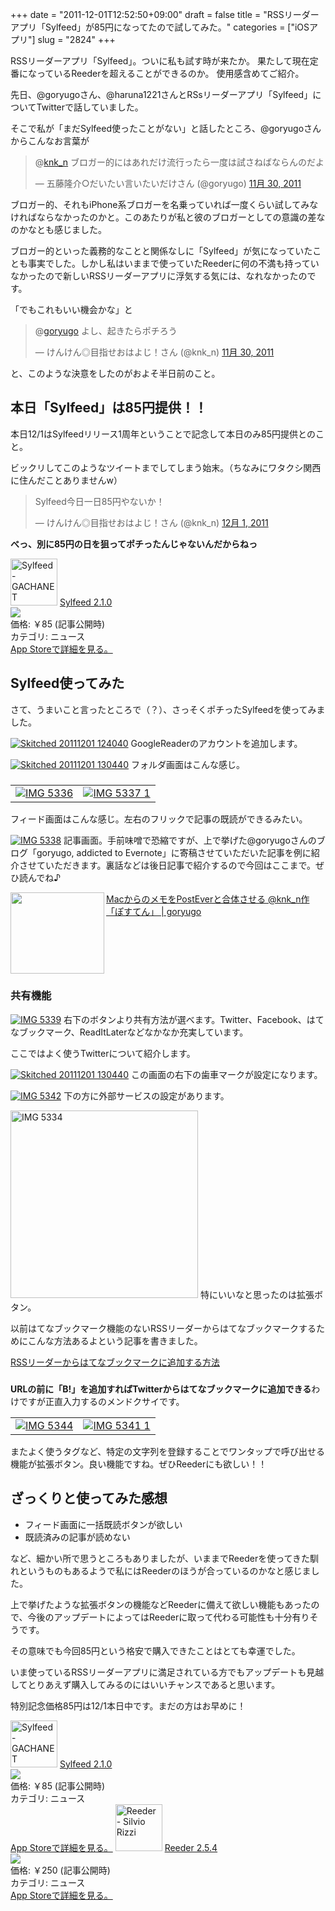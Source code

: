 +++
date = "2011-12-01T12:52:50+09:00"
draft = false
title = "RSSリーダーアプリ「Sylfeed」が85円になってたので試してみた。"
categories = ["iOSアプリ"]
slug = "2824"
+++

RSSリーダーアプリ「Sylfeed」。ついに私も試す時が来たか。
果たして現在定番になっているReederを超えることができるのか。
使用感含めてご紹介。<!--more-->

先日、@goryugoさん、@haruna1221さんとRSsリーダーアプリ「Sylfeed」についてTwitterで話していました。

そこで私が「まだSylfeed使ったことがない」と話したところ、@goryugoさんからこんなお言葉が

<blockquote class="twitter-tweet" data-in-reply-to="141915342678142976" lang="ja"><p>@<a href="https://twitter.com/knk_n">knk_n</a> ブロガー的にはあれだけ流行ったら一度は試さねばならんのだよ</p>&mdash; 五藤隆介○だいたい言いたいだけさん (@goryugo) <a href="https://twitter.com/goryugo/status/141915560102473728" data-datetime="2011-11-30T16:24:40+00:00">11月 30, 2011</a></blockquote>

ブロガー的、それもiPhone系ブロガーを名乗っていれば一度くらい試してみなければならなかったのかと。このあたりが私と彼のブロガーとしての意識の差なのかなとも感じました。

ブロガー的といった義務的なことと関係なしに「Sylfeed」が気になっていたことも事実でした。しかし私はいままで使っていたReederに何の不満も持っていなかったので新しいRSSリーダーアプリに浮気する気には、なれなかったのです。

「でもこれもいい機会かな」と

<blockquote class="twitter-tweet" data-in-reply-to="141917100993290240" lang="ja"><p>@<a href="https://twitter.com/goryugo">goryugo</a> よし、起きたらポチろう</p>&mdash; けんけん◎目指せおはよじ！さん (@knk_n) <a href="https://twitter.com/knk_n/status/141920096401637376" data-datetime="2011-11-30T16:42:42+00:00">11月 30, 2011</a></blockquote>

と、このような決意をしたのがおよそ半日前のこと。
<h2>本日「Sylfeed」は85円提供！！</h2>
本日12/1はSylfeedリリース1周年ということで記念して本日のみ85円提供とのこと。

ビックリしてこのようなツイートまでしてしまう始末。（ちなみにワタクシ関西に住んだことありませんw）

<blockquote class="twitter-tweet" lang="ja"><p>Sylfeed今日一日85円やないか！</p>&mdash; けんけん◎目指せおはよじ！さん (@knk_n) <a href="https://twitter.com/knk_n/status/142065978333859840" data-datetime="2011-12-01T02:22:23+00:00">12月 1, 2011</a></blockquote>

<strong>べっ、別に85円の日を狙ってポチったんじゃないんだからねっ</strong>

<a href="http://itunes.apple.com/jp/app/sylfeed/id403879490?mt=8&uo=4" target="new"><img class="appstorehelper_appicn" width="75" height="75" src="http://a1.mzstatic.com/us/r1000/092/Purple/c4/86/d2/mzl.jqagjksu.tif" alt="Sylfeed - GACHANET"></a>
<a href="http://itunes.apple.com/jp/app/sylfeed/id403879490?mt=8&uo=4" target="new">Sylfeed 2.1.0</a><br>
<a href="http://itunes.apple.com/jp/app/sylfeed/id403879490?mt=8&uo=4" target="itunes_store"><img class="appstorehelper_icn" src="http://ax.phobos.apple.com.edgesuite.net/ja_jp/images/web/linkmaker/badge_appstore-sm.gif" ></a><br>
価格: &#65509;85 (記事公開時)<br>
カテゴリ: ニュース<br>
<a href="http://itunes.apple.com/jp/app/sylfeed/id403879490?mt=8&uo=4" target="new">App Storeで詳細を見る。</a>

<h2>Sylfeed使ってみた</h2>
さて、うまいこと言ったところで（？）、さっそくポチったSylfeedを使ってみました。
<p></p>
<a href="https://knk-n.com/images/2011/12/skitched-20111201-124040.png" title="Skitched 20111201 124040"><img src="https://knk-n.com/images/2011/12/skitched-20111201-124040.png" alt="Skitched 20111201 124040" title="skitched-20111201-124040.png" /></a>
GoogleReaderのアカウントを追加します。
<p></p>
<a href="https://knk-n.com/images/2011/12/skitched-20111201-130440.png" title="Skitched 20111201 130440"><img src="https://knk-n.com/images/2011/12/skitched-20111201-130440.png" alt="Skitched 20111201 130440" title="skitched-20111201-130440.png" /></a>
フォルダ画面はこんな感じ。
<h3></h3>
<table>
<tr>
<td><a href="https://knk-n.com/images/2011/12/IMG_5336.png" title="IMG 5336"><img src="https://knk-n.com/images/2011/12/IMG_5336.png" alt="IMG 5336" title="IMG_5336.png" /></a>
</td>
<td>
<a href="https://knk-n.com/images/2011/12/IMG_5337-1.png" title="IMG 5337 1"><img src="https://knk-n.com/images/2011/12/IMG_5337-1.png" alt="IMG 5337 1" title="IMG_5337-1.png" /></a>
</td>
</tr>
</table>
フィード画面はこんな感じ。左右のフリックで記事の既読ができるみたい。
<p></p>
<a href="https://knk-n.com/images/2011/12/IMG_5338.png" title="IMG 5338"><img src="https://knk-n.com/images/2011/12/IMG_5338.png" alt="IMG 5338" title="IMG_5338.png" /></a>
記事画面。手前味噌で恐縮ですが、上で挙げた@goryugoさんのブログ「goryugo, addicted to Evernote」に寄稿させていただいた記事を例に紹介させていただきます。裏話などは後日記事で紹介するので今回はここまで。ぜひ読んでね♪
<p></p>
<table width="100%"><a href="http://goryugo.com/20111130/knk_n_evernote/" target="_blank"><img class="alignleft" align="left" border="0" src="http://capture.heartrails.com/150x130/shadow?http://goryugo.com/20111130/knk_n_evernote/" alt="" width="150" height="130" /></a><a href="http://goryugo.com/20111130/knk_n_evernote/" target="_blank">MacからのメモをPostEverと合体させる @knk_n作「ぽすてん」 | goryugo</a><a href="http://b.hatena.ne.jp/entry/http://goryugo.com/20111130/knk_n_evernote/" target="_blank"><img border="0" src="http://b.hatena.ne.jp/entry/image/http://goryugo.com/20111130/knk_n_evernote/" alt="" /></a></table>

<h3>共有機能</h3>
<a href="https://knk-n.com/images/2011/12/IMG_5339.png" title="IMG 5339"><img src="https://knk-n.com/images/2011/12/IMG_5339.png" alt="IMG 5339" title="IMG_5339.png" /></a>
右下のボタンより共有方法が選べます。Twitter、Facebook、はてなブックマーク、ReadItLaterなどなかなか充実しています。

ここではよく使うTwitterについて紹介します。

<a href="https://knk-n.com/images/2011/12/skitched-20111201-130440.png" title="Skitched 20111201 130440"><img src="https://knk-n.com/images/2011/12/skitched-20111201-130440.png" alt="Skitched 20111201 130440" title="skitched-20111201-130440.png" /></a>
この画面の右下の歯車マークが設定になります。

<a href="https://knk-n.com/images/2011/12/IMG_5342.png" title="IMG 5342"><img src="https://knk-n.com/images/2011/12/IMG_5342.png" alt="IMG 5342" title="IMG_5342.png" /></a>
下の方に外部サービスの設定があります。

<a href="https://knk-n.com/images/2011/12/IMG_5334.png" title="IMG 5334"><img src="https://knk-n.com/images/2011/12/IMG_5334.png" width="300" alt="IMG 5334" title="IMG_5334.png" /></a>
特にいいなと思ったのは拡張ボタン。

以前はてなブックマーク機能のないRSSリーダーからはてなブックマークするためにこんな方法あるよという記事を書きました。

<a href="http://knk-n.com/2011/04/27/rss%E3%83%AA%E3%83%BC%E3%83%80%E3%83%BC%E3%81%8B%E3%82%89%E3%81%AF%E3%81%A6%E3%81%AA%E3%83%96%E3%83%83%E3%82%AF%E3%83%9E%E3%83%BC%E3%82%AF%E3%81%AB%E8%BF%BD%E5%8A%A0%E3%81%99%E3%82%8B%E6%96%B9/" target="_blank">RSSリーダーからはてなブックマークに追加する方法</a><a href="http://b.hatena.ne.jp/entry/http://knk-n.com/2011/04/27/rss%E3%83%AA%E3%83%BC%E3%83%80%E3%83%BC%E3%81%8B%E3%82%89%E3%81%AF%E3%81%A6%E3%81%AA%E3%83%96%E3%83%83%E3%82%AF%E3%83%9E%E3%83%BC%E3%82%AF%E3%81%AB%E8%BF%BD%E5%8A%A0%E3%81%99%E3%82%8B%E6%96%B9/" target="_blank"><img src="http://b.hatena.ne.jp/entry/image/http://knk-n.com/2011/04/27/rss%E3%83%AA%E3%83%BC%E3%83%80%E3%83%BC%E3%81%8B%E3%82%89%E3%81%AF%E3%81%A6%E3%81%AA%E3%83%96%E3%83%83%E3%82%AF%E3%83%9E%E3%83%BC%E3%82%AF%E3%81%AB%E8%BF%BD%E5%8A%A0%E3%81%99%E3%82%8B%E6%96%B9/" alt="" /></a>
<h3></h3>
<strong>URLの前に「B!」を追加すればTwitterからはてなブックマークに追加できる</strong>わけですが正直入力するのメンドクサイです。


<table>
<tr>
<td>
<a href="https://knk-n.com/images/2011/12/IMG_5344.png" title="IMG 5344"><img src="https://knk-n.com/images/2011/12/IMG_5344.png" alt="IMG 5344" title="IMG_5344.png" /></a>
</td>
<td>
<a href="https://knk-n.com/images/2011/12/IMG_5341-1.png" title="IMG 5341 1"><img src="https://knk-n.com/images/2011/12/IMG_5341-1.png" alt="IMG 5341 1" title="IMG_5341-1.png" /></a>
</td>
</tr>
</table>
またよく使うタグなど、特定の文字列を登録することでワンタップで呼び出せる機能が拡張ボタン。良い機能ですね。ぜひReederにも欲しい！！

<h2>ざっくりと使ってみた感想</h2>
<ul>
<li>フィード画面に一括既読ボタンが欲しい</li>
<li>既読済みの記事が読めない</li>
</ul>
など、細かい所で思うところもありましたが、いままでReederを使ってきた馴れというものもあるようで私にはReederのほうが合っているのかなと感じました。

上で挙げたような拡張ボタンの機能などReederに備えて欲しい機能もあったので、今後のアップデートによってはReederに取って代わる可能性も十分有りそうです。

その意味でも今回85円という格安で購入できたことはとても幸運でした。

いま使っているRSSリーダーアプリに満足されている方でもアップデートも見越してとりあえず購入してみるのにはいいチャンスであると思います。

特別記念価格85円は12/1本日中です。まだの方はお早めに！

<a href="http://itunes.apple.com/jp/app/sylfeed/id403879490?mt=8&uo=4" target="new"><img class="appstorehelper_appicn" width="75" height="75" src="http://a1.mzstatic.com/us/r1000/092/Purple/c4/86/d2/mzl.jqagjksu.tif" alt="Sylfeed - GACHANET"></a>
<a href="http://itunes.apple.com/jp/app/sylfeed/id403879490?mt=8&uo=4" target="new">Sylfeed 2.1.0</a><br>
<a href="http://itunes.apple.com/jp/app/sylfeed/id403879490?mt=8&uo=4" target="itunes_store"><img class="appstorehelper_icn" src="http://ax.phobos.apple.com.edgesuite.net/ja_jp/images/web/linkmaker/badge_appstore-sm.gif" ></a><br>
価格: &#65509;85 (記事公開時)<br>
カテゴリ: ニュース<br>
<a href="http://itunes.apple.com/jp/app/sylfeed/id403879490?mt=8&uo=4" target="new">App Storeで詳細を見る。</a>
<a href="http://itunes.apple.com/jp/app/reeder/id325502379?mt=8&uo=4" target="new"><img class="appstorehelper_appicn" width="75" height="75" src="http://a1.mzstatic.com/us/r1000/071/Purple/ce/0f/10/mzl.ljyldzsg.tiff" alt="Reeder - Silvio Rizzi"></a>
<a href="http://itunes.apple.com/jp/app/reeder/id325502379?mt=8&uo=4" target="new">Reeder 2.5.4</a><br>
<a href="http://itunes.apple.com/jp/app/reeder/id325502379?mt=8&uo=4" target="itunes_store"><img class="appstorehelper_icn" src="http://ax.phobos.apple.com.edgesuite.net/ja_jp/images/web/linkmaker/badge_appstore-sm.gif" ></a><br>
価格: &#65509;250 (記事公開時)<br>
カテゴリ: ニュース<br>
<a href="http://itunes.apple.com/jp/app/reeder/id325502379?mt=8&uo=4" target="new">App Storeで詳細を見る。</a>
